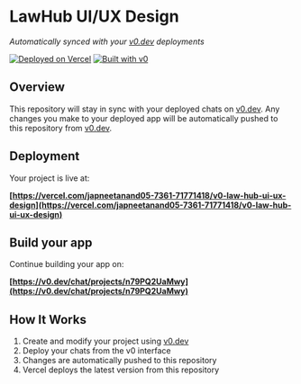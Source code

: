 # LawHub UI/UX Design

*Automatically synced with your [v0.dev](https://v0.dev) deployments*

[![Deployed on Vercel](https://img.shields.io/badge/Deployed%20on-Vercel-black?style=for-the-badge&logo=vercel)](https://vercel.com/japneetanand05-7361-71771418/v0-law-hub-ui-ux-design)
[![Built with v0](https://img.shields.io/badge/Built%20with-v0.dev-black?style=for-the-badge)](https://v0.dev/chat/projects/n79PQ2UaMwy)

## Overview

This repository will stay in sync with your deployed chats on [v0.dev](https://v0.dev).
Any changes you make to your deployed app will be automatically pushed to this repository from [v0.dev](https://v0.dev).

## Deployment

Your project is live at:

**[https://vercel.com/japneetanand05-7361-71771418/v0-law-hub-ui-ux-design](https://vercel.com/japneetanand05-7361-71771418/v0-law-hub-ui-ux-design)**

## Build your app

Continue building your app on:

**[https://v0.dev/chat/projects/n79PQ2UaMwy](https://v0.dev/chat/projects/n79PQ2UaMwy)**

## How It Works

1. Create and modify your project using [v0.dev](https://v0.dev)
2. Deploy your chats from the v0 interface
3. Changes are automatically pushed to this repository
4. Vercel deploys the latest version from this repository